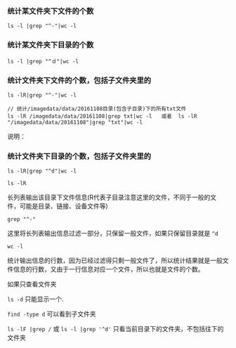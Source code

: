 ### 统计某文件夹下文件的个数　
```
ls -l |grep "^-"|wc -l
```
 
### 统计某文件夹下目录的个数　　
```
ls -l |grep "^ｄ"|wc -l
```

### 统计文件夹下文件的个数，包括子文件夹里的　　
```
ls -lR|grep "^-"|wc -l
```

```
// 统计/imagedata/data/20161108目录(包含子目录)下的所有txt文件　　
ls -lR /imagedata/data/20161108|grep txt|wc -l   或者  ls -lR "/imagedata/data/20161108"|grep "txt"|wc -l
```

说明：

### 统计文件夹下目录的个数，包括子文件夹里的
```
ls -lR|grep "^d"|wc -l
```
 
```
ls -lR
```
长列表输出该目录下文件信息(R代表子目录注意这里的文件，不同于一般的文件，可能是目录、链接、设备文件等)

```
grep "^-"
```
这里将长列表输出信息过滤一部分，只保留一般文件，如果只保留目录就是 `^d`

```
wc -l
```
统计输出信息的行数，因为已经过滤得只剩一般文件了，所以统计结果就是一般文件信息的行数，又由于一行信息对应一个文件，所以也就是文件的个数。

如果只查看文件夹

`ls -d`  只能显示一个.

`find -type d`    可以看到子文件夹

`ls -lF |grep /`    或 `ls -l |grep '^d'`  只看当前目录下的文件夹，不包括往下的文件夹